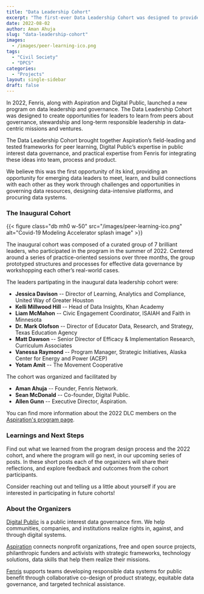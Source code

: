 ```yaml
---
title: "Data Leadership Cohort"
excerpt: "The first-ever Data Leadership Cohort was designed to provide an opportunity for emerging data leaders to meet, learn, and build connections with each other as they work through challenges and opportunities in governing data resources, designing data-intensive platforms, and procuring data systems."
date: 2022-08-02
author: Aman Ahuja
slug: "data-leadership-cohort"
images:
  - /images/peer-learning-ico.png
tags:
  - "Civil Society"
  - "DPCS"
categories: 
  - "Projects"
layout: single-sidebar
draft: false
---
```

In 2022, Fenris, along with Aspiration and Digital Public, launched a new
program on data leadership and governance. The Data Leadership Cohort was
designed to create opportunities for leaders to learn from peers about
governance, stewardship and long-term responsible leadership in data-centric
missions and ventures.

The Data Leadership Cohort brought together Aspiration’s field-leading and
tested frameworks for peer learning, Digital Public’s expertise in public
interest data governance, and practical expertise from Fenris for integrating
these ideas into team, process and product.

We believe this was the first opportunity of its kind, providing an opportunity
for emerging data leaders to meet, learn, and build connections with each other
as they work through challenges and opportunities in governing data
resources, designing data-intensive platforms, and procuring data systems.

### The Inaugural Cohort

{{< figure class="db mh0 w-50" src="/images/peer-learning-ico.png" alt="Covid-19 Modeling Accelerator splash image" >}}

The inaugural cohort was composed of a curated group of 7 brilliant leaders,
who participated in the program in the summer of 2022. Centered around a series
of practice-oriented sessions over three months, the group prototyped
structures and processes for effective data governance by workshopping each
other’s real-world cases.

The leaders partipating in the inaugural data leadership cohort were: 
* **Jessica Davison** -- Director of Learning, Analytics and Compliance, United Way of Greater Houston
* **Kelli Millwood Hill** -- Head of Data Insights, Khan Academy
* **Liam McMahon** -- Civic Engagement Coordinator, ISAIAH and Faith in Minnesota
* **Dr. Mark Olofson** -- Director of Educator Data, Research, and Strategy, Texas Education Agency
* **Matt Dawson** -- Senior Director of Efficacy & Implementation Research, Curriculum Associates
* **Vanessa Raymond** -- Program Manager, Strategic Initiatives, Alaska Center for Energy and Power (ACEP)
* **Yotam Amit** -- The Movement Cooperative

The cohort was organized and facilitated by
* **Aman Ahuja** -- Founder, Fenris Network. 
* **Sean McDonald** -- Co-founder, Digital Public. 
* **Allen Gunn** -- Executive Director, Aspiration. 

You can find more information about the 2022 DLC members on the [Aspiration's program page](
https://aspirationtech.org/programs/leadership/data/cohort/2022).

### Learnings and Next Steps

Find out what we learned from the program design process and the 2022 cohort,
and where the program will go next, in our upcoming series of posts. In these
short posts each of the organizers will share their reflections, and explore
feedback and outcomes from the cohort participants. 

Consider reaching out and telling us a little about yourself if you are
interested in participating in future cohorts!

### About the Organizers

[Digital Public](https://www.digitalpublic.io/) is a public interest data governance firm. We help communities, companies, and institutions realize rights in, against, and through digital systems. 

[Aspiration](https://aspirationtech.org/) connects nonprofit organizations, free and open source projects, philanthropic funders and activists with strategic frameworks, technology solutions, data skills that help them realize their missions.

[Fenris](https://gofenris.com) supports teams developing responsible data systems for public benefit through collaborative co-design of product strategy, equitable data governance, and targeted technical assistance.

